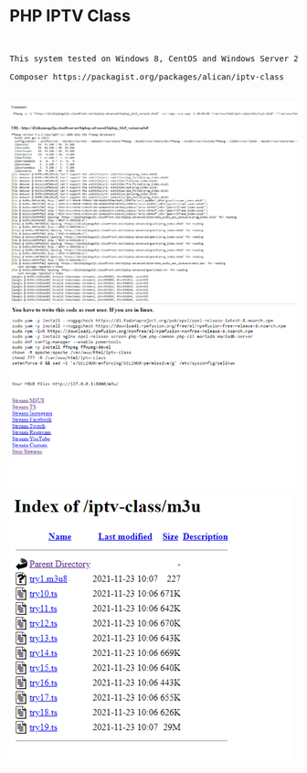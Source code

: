 <h1>PHP IPTV Class</h1>
</br>
<pre>
This system tested on Windows 8, CentOS and Windows Server 2012</br>
Composer https://packagist.org/packages/alican/iptv-class</pre>
</br>
<img src="img/1.png"></br>
<img src="img/2.png"></br>
<img src="img/3.png"></br>
